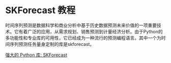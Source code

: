 # SKForecast 教程

<show-structure depth="3"/>

时间序列预测是数据科学和商业分析中基于历史数据预测未来价值的一项重要技术。它有着广泛的应用，从需求规划、销售预测到计量经济分析。由于Python的多功能性和专业库的可用性，它已经成为一种流行的预测编程语言。其中一个为时间序列预测任务量身定制的库是skforecast。


<seealso>
<category ref="ref_docs">
    <a href="https://mp.weixin.qq.com/s/PBikADp96AxJ1CHcHqBAhA">强大的 Python 库: SKForecast</a>
</category>
<category ref="ref_github">
</category>
<category ref="ref_issues">
</category>
<category ref="ref_hf">
</category>
<category ref="ref_ms">
</category>
</seealso>
